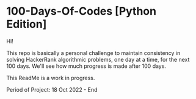 # 100-Days-Of-Codes [Python Edition]
Hi!

This repo is basically a personal challenge to maintain consistency in solving HackerRank algorithmic problems, one day at a time, for the next 100 days. We'll see how much progress is made after 100 days.

This ReadMe is a work in progress.

Period of Project: 18 Oct 2022 - End